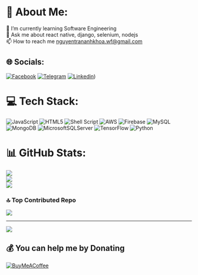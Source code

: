 # 💫 About Me:
🌱 I’m currently learning Software Engineering<br>💬 Ask me about react native, django, selenium, nodejs<br>📫 How to reach me nguyentrananhkhoa.wf@gmail.com


## 🌐 Socials:
[![Facebook](https://img.shields.io/badge/Facebook-%231877F2.svg?logo=Facebook&logoColor=white)](https://facebook.com/cacodelinhtinh) 
[![Telegram](https://img.shields.io/badge/Telegram-%231877F2.svg?logo=Telegram&logoColor=white)]([https://facebook.com/cacodelinhtinh](https://t.me/cacodelinhtinh)) 
[![Linkedin](https://img.shields.io/badge/Linkedin-%231877F2.svg?logo=Linkedin&logoColor=white)]([https://www.linkedin.com/in/anh-khoa-nguy%E1%BB%85n-tr%E1%BA%A7n-095b9a281/))

# 💻 Tech Stack:
![JavaScript](https://img.shields.io/badge/javascript-%23323330.svg?style=for-the-badge&logo=javascript&logoColor=%23F7DF1E) ![HTML5](https://img.shields.io/badge/html5-%23E34F26.svg?style=for-the-badge&logo=html5&logoColor=white) ![Shell Script](https://img.shields.io/badge/shell_script-%23121011.svg?style=for-the-badge&logo=gnu-bash&logoColor=white) ![AWS](https://img.shields.io/badge/AWS-%23FF9900.svg?style=for-the-badge&logo=amazon-aws&logoColor=white) ![Firebase](https://img.shields.io/badge/firebase-%23039BE5.svg?style=for-the-badge&logo=firebase) ![MySQL](https://img.shields.io/badge/mysql-%2300000f.svg?style=for-the-badge&logo=mysql&logoColor=white) ![MongoDB](https://img.shields.io/badge/MongoDB-%234ea94b.svg?style=for-the-badge&logo=mongodb&logoColor=white) ![MicrosoftSQLServer](https://img.shields.io/badge/Microsoft%20SQL%20Server-CC2927?style=for-the-badge&logo=microsoft%20sql%20server&logoColor=white) ![TensorFlow](https://img.shields.io/badge/TensorFlow-%23FF6F00.svg?style=for-the-badge&logo=TensorFlow&logoColor=white) ![Python](https://img.shields.io/badge/python-3670A0?style=for-the-badge&logo=python&logoColor=ffdd54)
# 📊 GitHub Stats:
![](https://github-readme-stats.vercel.app/api?username=carp-calangthang&theme=dark&hide_border=true&include_all_commits=true&count_private=false)<br/>
![](https://github-readme-streak-stats.herokuapp.com/?user=carp-calangthang&theme=dark&hide_border=true)<br/>
![](https://github-readme-stats.vercel.app/api/top-langs/?username=carp-calangthang&theme=dark&hide_border=true&include_all_commits=true&count_private=false&layout=compact)

### 🔝 Top Contributed Repo
![](https://github-contributor-stats.vercel.app/api?username=carp-calangthang&limit=5&theme=dark&combine_all_yearly_contributions=true)

---
[![](https://visitcount.itsvg.in/api?id=carp-calangthang&icon=0&color=0)](https://visitcount.itsvg.in)

  ## 💰 You can help me by Donating
  [![BuyMeACoffee](https://img.shields.io/badge/Buy%20Me%20a%20Coffee-ffdd00?style=for-the-badge&logo=buy-me-a-coffee&logoColor=black)](https://buymeacoffee.com/calangthang) 

  
<!-- Proudly created with GPRM ( https://gprm.itsvg.in ) -->
